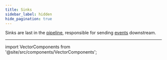 ```yaml
---
title: Sinks
sidebar_label: hidden
hide_pagination: true
---
```


Sinks are last in the [pipeline][docs.configuration#composition], responsible
for sending [events][docs.data-model#event] downstream.

---

import VectorComponents from '@site/src/components/VectorComponents';

<VectorComponents titles={false} sources={false} transforms={false} />


[docs.configuration#composition]: /docs/setup/configuration#composition
[docs.data-model#event]: /docs/about/data-model#event
